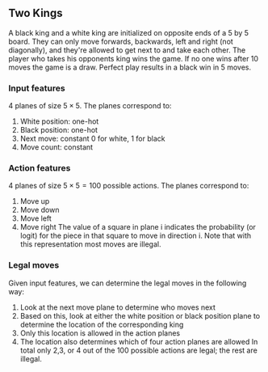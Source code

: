 ## Two Kings

A black king and a white king are initialized on opposite ends of a 5 by 5 board. They can only move forwards, backwards, left and right (not diagonally), and they're allowed to get next to and take each other. The player who takes his opponents king wins the game. If no one wins after 10 moves the game is a draw. Perfect play results in a black win in 5 moves.

### Input features 
4 planes of size $5\times 5$. The planes correspond to:
1) White position: one-hot 
2) Black position: one-hot
3) Next move: constant 0 for white, 1 for black
4) Move count: constant

### Action features 
4 planes of size $5\times 5 = 100$ possible actions. The planes correspond to:
1) Move up
2) Move down
3) Move left
4) Move right
The value of a square in plane i indicates the probability (or logit) for the piece in that square to move in direction i. 
Note that with this representation most moves are illegal.

### Legal moves
Given input features, we can determine the legal moves in the following way:
1) Look at the next move plane to determine who moves next
2) Based on this, look at either the white position or black position plane to determine the location of the corresponding king
3) Only this location is allowed in the action planes
4) The location also determines which of four action planes are allowed
In total only 2,3, or 4 out of the 100 possible actions are legal; the rest are illegal.

